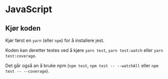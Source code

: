 # JavaScript

## Kjør koden

Kjør først en `yarn` (eller `npm`) for å installere jest.

Koden kan deretter testes ved å kjøre `yarn test`, `yarn test:watch` eller `yarn test:coverage`.

Det går også an å bruke npm (`npm test`, `npm test -- --watchAll` eller `npm test -- --coverage`).
